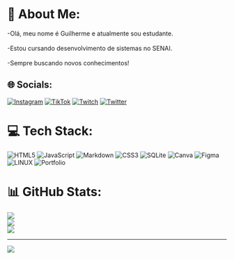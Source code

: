 # 💫 About Me:
-Olá, meu nome é Guilherme e atualmente sou estudante.<br><br>-Estou cursando desenvolvimento de sistemas no SENAI.<br><br>-Sempre buscando novos conhecimentos!<br>


## 🌐 Socials:
[![Instagram](https://img.shields.io/badge/Instagram-%23E4405F.svg?logo=Instagram&logoColor=white)](https://instagram.com/guizof_) [![TikTok](https://img.shields.io/badge/TikTok-%23000000.svg?logo=TikTok&logoColor=white)](https://tiktok.com/@guizof) [![Twitch](https://img.shields.io/badge/Twitch-%239146FF.svg?logo=Twitch&logoColor=white)](https://twitch.tv/guizof_) [![Twitter](https://img.shields.io/badge/Twitter-%231DA1F2.svg?logo=Twitter&logoColor=white)](https://twitter.com/guizof_) 

# 💻 Tech Stack:
![HTML5](https://img.shields.io/badge/html5-%23E34F26.svg?style=for-the-badge&logo=html5&logoColor=white) ![JavaScript](https://img.shields.io/badge/javascript-%23323330.svg?style=for-the-badge&logo=javascript&logoColor=%23F7DF1E) ![Markdown](https://img.shields.io/badge/markdown-%23000000.svg?style=for-the-badge&logo=markdown&logoColor=white) ![CSS3](https://img.shields.io/badge/css3-%231572B6.svg?style=for-the-badge&logo=css3&logoColor=white) ![SQLite](https://img.shields.io/badge/sqlite-%2307405e.svg?style=for-the-badge&logo=sqlite&logoColor=white) ![Canva](https://img.shields.io/badge/Canva-%2300C4CC.svg?style=for-the-badge&logo=Canva&logoColor=white) 	![Figma](https://img.shields.io/badge/figma-%23F24E1E.svg?style=for-the-badge&logo=figma&logoColor=white) ![LINUX](https://img.shields.io/badge/Linux-FCC624?style=for-the-badge&logo=linux&logoColor=black) ![Portfolio](https://img.shields.io/badge/Portfolio-%23000000.svg?style=for-the-badge&logo=firefox&logoColor=#FF7139)
# 📊 GitHub Stats:
![](https://github-readme-stats.vercel.app/api?username=guizof&theme=dark&hide_border=false&include_all_commits=false&count_private=false)<br/>
![](https://github-readme-streak-stats.herokuapp.com/?user=guizof&theme=dark&hide_border=false)<br/>
![](https://github-readme-stats.vercel.app/api/top-langs/?username=guizof&theme=dark&hide_border=false&include_all_commits=false&count_private=false&layout=compact)

---
[![](https://visitcount.itsvg.in/api?id=guizof&icon=0&color=0)](https://visitcount.itsvg.in)

<!-- Proudly created with GPRM ( https://gprm.itsvg.in ) -->
